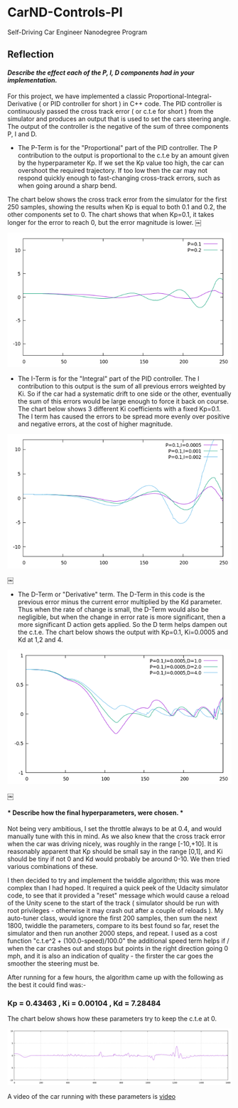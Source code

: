 # CarND-Controls-PI
Self-Driving Car Engineer Nanodegree Program

## Reflection

#### *Describe the effect each of the P, I, D components had in your implementation.*
 
For this project, we have implemented a classic Proportional-Integral-Derivative ( or PID controller for short ) in C++ code. The PID controller is continuously passed the cross track error ( or c.t.e for short ) from the simulator and produces an output that is used to set the cars steering angle. The output of the controller is the negative of the sum of three components P, I and D.

* The P-Term is for the "Proportional"  part of the PID controller. The P contribution to the output is proportional to the c.t.e by an amount given by the hyperparameter Kp. If we set the Kp value too high, the car can overshoot the required trajectory. If too low then the car may not respond quickly enough to fast-changing cross-track errors, such as when going around a sharp bend. 

The chart below shows the cross track error from the simulator for the first 250 samples, showing the results when Kp is equal to both 0.1 and 0.2, the other components set to 0. The chart shows that when Kp=0.1,  it takes longer for the error to reach 0, but the error magnitude is lower.
￼

![p-plot](images/plot-p.png)

* The I-Term is for the  "Integral" part of the PID controller. The I contribution to this output is the sum of all previous errors weighted by Ki. So if the car had a systematic drift to one side or the other, eventually the sum of this errors would be large enough to force it back on course.  The chart below shows 3 different Ki coefficients with a fixed Kp=0.1. The I term has caused the errors to be spread more evenly over positive and negative errors, at the cost of higher magnitude. 

![i-plot](images/plot-i.png)

￼
* The D-Term or "Derivative" term. The D-Term in this code is the previous error minus the current error multiplied by the Kd parameter. Thus when the rate of change is small, the  D-Term would also be negligible, but when the change in error rate is more significant, then a more significant D action gets applied. So the D term helps dampen out the c.t.e. The chart below shows the output with Kp=0.1, Ki=0.0005 and Kd at 1,2 and 4. 

![d-plot](images/plot-d.png)

￼

#### * Describe how the final hyperparameters, were chosen. *

Not being very ambitious, I set the throttle always to be at 0.4, and would manually tune with this in mind. As we also knew that the cross track error when the car was driving nicely, was roughly in the range [-10,+10]. It is reasonably apparent that Kp should be small say in the range [0,1], and Ki should be tiny if not 0 and Kd would probably be around 0-10. We then tried various combinations of these. 

I then decided to try and implement the twiddle algorithm; this was more complex than I had hoped. It required a quick peek of the Udacity simulator code, to see that it provided a "reset" message which would cause a reload of the Unity scene to the start of the track (  simulator should be run with root privileges - otherwise it may crash out after a couple of reloads  ). My auto-tuner class, would ignore the first 200 samples, then sum the next 1800, twiddle the parameters, compare to its best found so far, reset the simulator and then run another 2000 steps, and repeat. I used as a cost function "c.t.e^2 +  (100.0-speed)/100.0" the additional speed term helps if / when the car crashes out and stops but points in the right direction going 0 mph, and it is also an indication of quality - the firster the car goes the smoother the steering must be.   

After running for a few hours, the algorithm came up with the following as the best it could find was:- 

### Kp = 0.43463 , Ki = 0.00104  , Kd = 7.28484 


The chart below shows how these parameters try to keep the c.t.e at 0.

![f-plot](images/plot-final.png)

A video of the car running with these parameters is 
[video](https://youtu.be/g9eLASW-bus)

